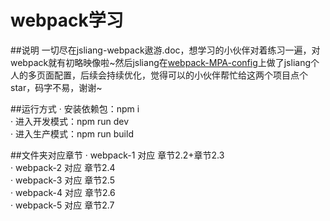 webpack学习
======

##说明
一切尽在jsliang-webpack遨游.doc，想学习的小伙伴对着练习一遍，对webpack就有初略映像啦~然后jsliang在<a href="https://github.com/LiangJunrong/webpack-study">webpack-MPA-config</a>上做了jsliang个人的多页面配置，后续会持续优化，觉得可以的小伙伴帮忙给这两个项目点个star，码字不易，谢谢~  

##运行方式
· 安装依赖包：npm i  
· 进入开发模式：npm run dev  
· 进入生产模式：npm run build  

##文件夹对应章节
· webpack-1 对应 章节2.2+章节2.3  
· webpack-2 对应 章节2.4  
· webpack-3 对应 章节2.5  
· webpack-4 对应 章节2.6  
· webpack-5 对应 章节2.7  